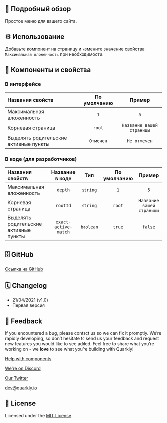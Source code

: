 ## 📖 Подробный обзор

Простое меню для вашего сайта.

## ⚙️ Использование

Добавьте компонент на страницу и измените значение свойства `Максимальная вложенность` при необходимости.

## 🧩 Компоненты и свойства

### В интерфейсе

| Названия свойств                      | По умолчанию |          Пример           |
| :------------------------------------ | :----------: | :-----------------------: |
| Максимальная вложенность              |     `1`      |            `5`            |
| Корневая страница                     |    `root`    | `Название вашей страницы` |
| Выделять родительские активные пункты |  `Отмечен`   |       `Не отмечен`        |

### В коде (для разработчиков)

| Названия свойств                      |   Название в коде    |    Тип    | По умолчанию |          Пример           |
| :------------------------------------ | :------------------: | :-------: | :----------: | :-----------------------: |
| Максимальная вложенность              |       `depth`        | `string`  |     `1`      |            `5`            |
| Корневая страница                     |       `rootId`       | `string`  |    `root`    | `Название вашей страницы` |
| Выделять родительские активные пункты | `exact-active-match` | `boolean` |    `true`    |          `false`          |

## 🗄 GitHub

[Ссылка на GitHub](https://github.com/quarkly/community-kit/blob/master/src/Menu.js)

## 🗓 Changelog

-   21/04/2021 (v1.0)
-   Первая версия

## 📮 Feedback

If you encountered a bug, please contact us so we can fix it promptly. We’re rapidly developing, so don’t hesitate to send us your feedback and request new features you would like to see added. Feel free to share what you’re working on - we **love** to see what you’re building with Quarkly!

[Help with components](https://community.quarkly.io/c/requests/11)

[We're on Discord](https://discord.gg/f9KhSMGX)

[Our Twitter](https://twitter.com/quarklyapp)

[dev@quarkly.io](mailto:dev@quarkly.io)

## 📝 License

Licensed under the [MIT License](https://raw.githubusercontent.com/quarkly/community-kit/master/LICENSE).

